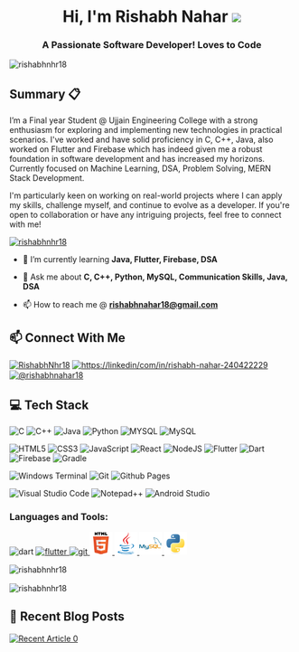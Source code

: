  <h1 align="center">Hi, I'm Rishabh Nahar <img align =right, width="50", src="https://user-images.githubusercontent.com/72663882/171687151-bb31c996-c9d2-49c8-b593-734946893b23.gif"</h1>
<h3 align="center">A Passionate Software Developer! Loves to Code </></h3>

<p align="left"> <img src="https://komarev.com/ghpvc/?username=rishabhnhr18&label=Profile%20views&color=0e75b6&style=flat" alt="rishabhnhr18" /> </p>

## Summary 📋
I’m a Final year Student @ Ujjain Engineering College with a strong enthusiasm for exploring and implementing new technologies in practical scenarios. I've worked and have solid proficiency in C, C++, Java, also worked on Flutter and Firebase which has indeed given me a robust foundation in software development and has increased my horizons. Currently focused on Machine Learning, DSA, Problem Solving, MERN Stack Development.

I'm particularly keen on working on real-world projects where I can apply my skills, challenge myself, and continue to evolve as a developer. If you're open to collaboration or have any intriguing projects, feel free to connect with me! <p align="left"> <a href="https://twitter.com/rishabhnhr18" target="blank"><img src="https://img.shields.io/twitter/follow/rishabhnhr18?logo=twitter&style=for-the-badge" alt="rishabhnhr18" /></a> </p>

- 🌱 I’m currently learning **Java, Flutter, Firebase, DSA**

- 💬 Ask me about **C, C++, Python, MySQL, Communication Skills, Java, DSA**

- 📫 How to reach me @ **rishabhnahar18@gmail.com**
  
## 📫 Connect With Me

<p align="left">
<a href="https://twitter.com/RishabhNhr18" target="blank"><img align="center" src="https://raw.githubusercontent.com/rahuldkjain/github-profile-readme-generator/master/src/images/icons/Social/twitter.svg" alt="RishabhNhr18" height="30" width="40" /></a>
<a href="https://linkedin.com/in/rishabh-nahar-240422229/" target="blank"><img align="center" src="https://raw.githubusercontent.com/rahuldkjain/github-profile-readme-generator/master/src/images/icons/Social/linked-in-alt.svg" alt="https://linkedin/com/in/rishabh-nahar-240422229" height="30" width="40" /></a>
<a href="https://medium.com/@rishabhnahar18" target="blank"><img align="center" src="https://raw.githubusercontent.com/rahuldkjain/github-profile-readme-generator/master/src/images/icons/Social/medium.svg" alt="@rishabhnahar18" height="30" width="40" /></a>
</p>

## 💻 Tech Stack
![C](https://img.shields.io/badge/c-%2300599C.svg?style=for-the-badge&logo=c&logoColor=white) ![C++](https://img.shields.io/badge/c++-%2300599C.svg?style=for-the-badge&logo=c%2B%2B&logoColor=white) ![Java](https://img.shields.io/badge/java-%23ED8B00.svg?style=for-the-badge&logo=openjdk&logoColor=white) ![Python](https://img.shields.io/badge/python-3670A0?style=for-the-badge&logo=python&logoColor=ffdd54) ![MYSQL](https://shields.io/badge/MySQL-lightgrey?logo=mysql&style=for-the-badge&logoColor=white&labelColor=blue) 	![MySQL](https://img.shields.io/badge/mysql-4479A1.svg?style=for-the-badge&logo=mysql&logoColor=white)

![HTML5](https://img.shields.io/badge/html5-%23E34F26.svg?style=for-the-badge&logo=html5&logoColor=white) 
![CSS3](https://img.shields.io/badge/css3-%231572B6.svg?style=for-the-badge&logo=css3&logoColor=white)
![JavaScript](https://img.shields.io/badge/javascript-%23323330.svg?style=for-the-badge&logo=javascript&logoColor=%23F7DF1E) 
![React](https://img.shields.io/badge/react-%2320232a.svg?style=for-the-badge&logo=react&logoColor=%2361DAFB)
![NodeJS](https://img.shields.io/badge/node.js-6DA55F?style=for-the-badge&logo=node.js&logoColor=white)
![Flutter](https://img.shields.io/badge/Flutter-%2302569B.svg?style=for-the-badge&logo=Flutter&logoColor=white)
![Dart](https://img.shields.io/badge/dart-%230175C2.svg?style=for-the-badge&logo=dart&logoColor=white)
![Firebase](https://img.shields.io/badge/firebase-a08021?style=for-the-badge&logo=firebase&logoColor=ffcd34)
![Gradle](https://img.shields.io/badge/Gradle-02303A.svg?style=for-the-badge&logo=Gradle&logoColor=white)

![Windows Terminal](https://img.shields.io/badge/Windows%20Terminal-%234D4D4D.svg?style=for-the-badge&logo=windows-terminal&logoColor=white)  ![Git](https://img.shields.io/badge/git-%23F05033.svg?style=for-the-badge&logo=git&logoColor=white)
![Github Pages](https://img.shields.io/badge/github%20pages-121013?style=for-the-badge&logo=github&logoColor=white)

![Visual Studio Code](https://img.shields.io/badge/Visual%20Studio%20Code-0078d7.svg?style=for-the-badge&logo=visual-studio-code&logoColor=white)
![Notepad++](https://img.shields.io/badge/Notepad++-90E59A.svg?style=for-the-badge&logo=notepad%2b%2b&logoColor=black)
![Android Studio](https://img.shields.io/badge/android%20studio-346ac1?style=for-the-badge&logo=android%20studio&logoColor=white)
<h3 align="left">Languages and Tools:</h3>
 <img src="https://www.vectorlogo.zone/logos/dartlang/dartlang-icon.svg" alt="dart" width="40" height="40"/> </a> <a href="https://flutter.dev" target="_blank" rel="noreferrer"> <img src="https://www.vectorlogo.zone/logos/flutterio/flutterio-icon.svg" alt="flutter" width="40" height="40"/> </a> <a href="https://git-scm.com/" target="_blank" rel="noreferrer"> <img src="https://www.vectorlogo.zone/logos/git-scm/git-scm-icon.svg" alt="git" width="40" height="40"/> </a> <a href="https://www.w3.org/html/" target="_blank" rel="noreferrer"> <img src="https://raw.githubusercontent.com/devicons/devicon/master/icons/html5/html5-original-wordmark.svg" alt="html5" width="40" height="40"/> </a> <a href="https://www.java.com" target="_blank" rel="noreferrer"> <img src="https://raw.githubusercontent.com/devicons/devicon/master/icons/java/java-original.svg" alt="java" width="40" height="40"/> </a> <a href="https://www.mysql.com/" target="_blank" rel="noreferrer"> <img src="https://raw.githubusercontent.com/devicons/devicon/master/icons/mysql/mysql-original-wordmark.svg" alt="mysql" width="40" height="40"/> </a> <a href="https://www.python.org" target="_blank" rel="noreferrer"> <img src="https://raw.githubusercontent.com/devicons/devicon/master/icons/python/python-original.svg" alt="python" width="40" height="40"/> </a> </p>

<p><img align="center" src="https://github-readme-stats.vercel.app/api/top-langs?username=rishabhnhr18&show_icons=true&locale=en&layout=compact" alt="rishabhnhr18" /></p>

<p><img align="center" src="https://github-readme-streak-stats.herokuapp.com/?user=rishabhnhr18&" alt="rishabhnhr18" /></p>




## 📝 Recent Blog Posts
<a target="_blank" href="https://github-readme-medium-recent-article.vercel.app/medium/@rishabhnahar18/0"><img src="https://github-readme-medium-recent-article.vercel.app/medium/@rishabhnahar18/0" alt="Recent Article 0">


